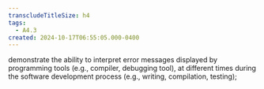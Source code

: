 ```yaml
---
transcludeTitleSize: h4
tags:
  - A4.3
created: 2024-10-17T06:55:05.000-0400
---
```

demonstrate the ability to interpret error messages displayed by programming tools (e.g., compiler, debugging tool), at different times during the software development process (e.g., writing, compilation, testing);